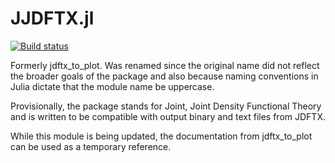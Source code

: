 # JJDFTX.jl
[![Build status][ci-status-img]][ci-status-url] 

Formerly jdftx_to_plot. Was renamed since the original name did not reflect the broader goals of the package and also because naming conventions in Julia dictate that the module name be uppercase. 

Provisionally, the package stands for Joint, Joint Density Functional Theory and is written to be compatible with output binary and text files from JDFTX. 

While this module is being updated, the documentation from jdftx_to_plot can be used as a temporary reference. 

[ci-status-img]:   https://github.com/AliGhorashiCMT/JJDFTX.jl/workflows/CI/badge.svg
[ci-status-url]:   https://github.com/AliGhorashiCMT/JJDFTX.jl/actions
